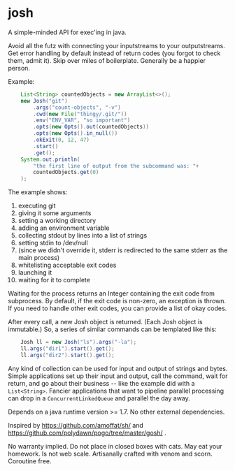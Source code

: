 josh
====

A simple-minded API for exec'ing in java.

Avoid all the futz with connecting your inputstreams to your outputstreams.
Get error handling by default instead of return codes (you forgot to check them, admit it).
Skip over miles of boilerplate.
Generally be a happier person.

Example:

```java
	List<String> countedObjects = new ArrayList<>();
	new Josh("git")
		.args("count-objects", "-v")
		.cwd(new File("thingy/.git/"))
		.env("ENV_VAR",	"so important")
		.opts(new Opts().out(countedObjects))
		.opts(new Opts().in_null())
		.okExit(0, 12, 47)
		.start()
		.get();
	System.out.println(
		"the first line of output from the subcommand was: "+
		countedObjects.get(0)
	);
```

The example shows:
1.  executing git
2.  giving it some arguments
3.  setting a working directory
4.  adding an environment variable
5.  collecting stdout by lines into a list of strings
6.  setting stdin to /dev/null
7.  (since we didn't override it, stderr is redirected to the same stderr as the main process)
8.  whitelisting acceptable exit codes
9.  launching it
10. waiting for it to complete

Waiting for the process returns an Integer containing the exit code from subprocess.
By default, if the exit code is non-zero, an exception is thrown.
If you need to handle other exit codes, you can provide a list of okay codes.

After every call, a new Josh object is returned.
(Each Josh object is immutable.)
So, a series of similar commands can be templated like this:

```java
	Josh ll = new Josh("ls").args("-la");
	ll.args("dir1").start().get();
	ll.args("dir2").start().get();
```

Any kind of collection can be used for input and output of strings and bytes.
Simple applications set up their input and output, call the command, wait for return, and go about their business -- like the example did with a `List<String>`.
Fancier applications that want to pipeline parallel processing can drop in a `ConcurrentLinkedQueue` and parallel the day away.

Depends on a java runtime version >= 1.7.  No other external dependencies.

Inspired by https://github.com/amoffat/sh/ and https://github.com/polydawn/pogo/tree/master/gosh/ .

No warranty implied.  Do not place in closed boxes with cats.  May eat your homework.  Is not web scale.  Artisanally crafted with venom and scorn.  Coroutine free.


